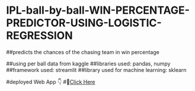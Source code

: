 # IPL-ball-by-ball-WIN-PERCENTAGE-PREDICTOR-USING-LOGISTIC-REGRESSION
##predicts the chances of the chasing team in win percentage 

##using per ball data from kaggle
##libraries used: pandas, numpy
##framework used: streamlit
##library used for machine learning: sklearn

#deployed Web App 👇
#🔗[Click Here](https://ipl-win-percentage-predictor.herokuapp.com/)

